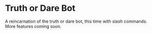 # Truth or Dare Bot

A reincarnation of the truth or dare bot, this time with slash commands. More features coming soon.
